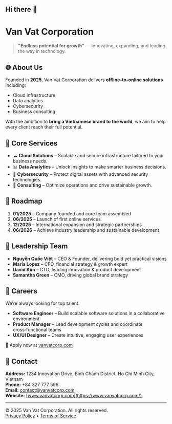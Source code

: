 ## Hi there 👋

# Van Vat Corporation

> **"Endless potential for growth"** — Innovating, expanding, and leading the way in technology.

## 🌐 About Us
Founded in **2025**, Van Vat Corporation delivers **offline‑to‑online solutions** including:  
- Cloud infrastructure  
- Data analytics  
- Cybersecurity  
- Business consulting  

With the ambition to **bring a Vietnamese brand to the world**, we aim to help every client reach their full potential.

## 🚀 Core Services
- ☁ **Cloud Solutions** – Scalable and secure infrastructure tailored to your business needs.  
- 📊 **Data Analytics** – Unlock insights to make smarter business decisions.  
- 🔐 **Cybersecurity** – Protect digital assets with advanced security technologies.  
- 🧠 **Consulting** – Optimize operations and drive sustainable growth.

## 📅 Roadmap
1. **01/2025** – Company founded and core team assembled  
2. **06/2025** – Launch of first online services  
3. **12/2025** – International expansion and strategic partnerships  
4. **06/2026** – Achieve industry leadership and sustainable development

## 👥 Leadership Team
- **Nguyễn Quốc Việt** – CEO & Founder, delivering bold yet practical visions  
- **Maria Lopez** – CFO, financial strategy & growth expert  
- **David Kim** – CTO, leading innovation & product development  
- **Samantha Green** – CMO, driving global brand strategy

## 💼 Careers
We’re always looking for top talent:
- **Software Engineer** – Build scalable software solutions in a collaborative environment  
- **Product Manager** – Lead development cycles and coordinate cross‑functional teams  
- **UX/UI Designer** – Create intuitive, engaging user experiences

📩 Apply now at [vanvatcorp.com](https://www.vanvatcorp.com/)

## 📍 Contact
**Address:** 1234 Innovation Drive, Binh Chanh District, Ho Chi Minh City, Vietnam  
**Phone:** +84 327 777 596  
**Email:** contact@vanvatcorp.com  
**Website:** [www.vanvatcorp.com](https://www.vanvatcorp.com/)

---

© 2025 Van Vat Corporation. All rights reserved.  
[Privacy Policy](https://www.vanvatcorp.com/) • [Terms of Service](https://www.vanvatcorp.com/)
